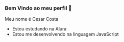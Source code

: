 ### Bem Vindo ao meu perfil 💙

Meu nome é Cesar Costa 

- Estou estudando na Alura
- Estou me desenvolvendo na linguagem JavaScript
 




